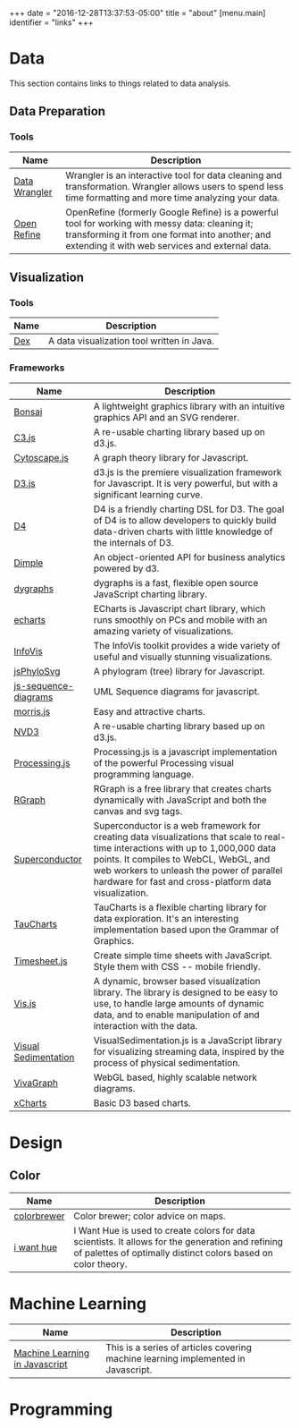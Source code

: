 +++
date = "2016-12-28T13:37:53-05:00"
title = "about"
[menu.main]
  identifier = "links"
+++

# Data

This section contains links to things related to data analysis.

## Data Preparation

### Tools

| Name | Description |
|---|---|
| [Data Wrangler](http://vis.stanford.edu/wrangler/) | Wrangler is an interactive tool for data cleaning and transformation.  Wrangler allows users to spend less time formatting and more time analyzing your data. |
| [Open Refine](http://openrefine.org/) | OpenRefine (formerly Google Refine) is a powerful tool for working with messy data: cleaning it; transforming it from one format into another; and extending it with web services and external data. |

## Visualization

### Tools

| Name | Description |
|---|---|
| [Dex](http://dexvis.net/) | A data visualization tool written in Java. |

### Frameworks

| Name | Description |
|---|---|
| [Bonsai](http://bonsaijs.org/) | A lightweight graphics library with an intuitive graphics API and an SVG renderer. |
| [C3.js](https://c3js.org) | A re-usable charting library based up on d3.js. |
| [Cytoscape.js](http://js.cytoscape.org/) | A graph theory library for Javascript. |
| [D3.js](https://d3js.org) | d3.js is the premiere visualization framework for Javascript.  It is very powerful, but with a significant learning curve. |
| [D4](http://visible.io/) | D4 is a friendly charting DSL for D3. The goal of D4 is to allow developers to quickly build data-driven charts with little knowledge of the internals of D3. |
| [Dimple](http://dimplejs.org/index.html) | An object-oriented API for business analytics powered by d3. |
| [dygraphs](https://dygraphs.com) |  dygraphs is a fast, flexible open source JavaScript charting library. |
| [echarts](http://echarts.baidu.com/) | ECharts is Javascript chart library, which runs smoothly on PCs and mobile with an amazing variety of visualizations. |
| [InfoVis](http://philogb.github.io/jit/) | The InfoVis toolkit provides a wide variety of useful and visually stunning visualizations. |
| [jsPhyloSvg](http://www.jsphylosvg.com/) | A phylogram (tree) library for Javascript. |
| [js-sequence-diagrams](http://bramp.github.io/js-sequence-diagrams/) | UML Sequence diagrams for javascript. |
| [morris.js](http://morrisjs.github.io/morris.js/) | Easy and attractive charts. |
| [NVD3](https://nvd3.org) |  A re-usable charting library based up on d3.js. |
| [Processing.js](http://processingjs.org/) | Processing.js is a javascript implementation of the powerful Processing visual programming language. |
| [RGraph](https://www.rgraph.net/) | RGraph is a free library that creates charts dynamically with JavaScript and both the canvas and svg tags. |
| [Superconductor](http://jster.net/library/superconductor) | Superconductor is a web framework for creating data visualizations that scale to real-time interactions with up to 1,000,000 data points. It compiles to WebCL, WebGL, and web workers to unleash the power of parallel hardware for fast and cross-platform data visualization. |
| [TauCharts](https://www.taucharts.com/) | TauCharts is a flexible charting library for data exploration.  It's an interesting implementation based upon the Grammar of Graphics. |
| [Timesheet.js](https://sbstjn.com/timesheet.js/) | Create simple time sheets with JavaScript. Style them with CSS -- mobile friendly. |
| [Vis.js](http://visjs.org/) | A dynamic, browser based visualization library. The library is designed to be easy to use, to handle large amounts of dynamic data, and to enable manipulation of and interaction with the data. |
| [Visual Sedimentation](http://www.visualsedimentation.org/) | VisualSedimentation.js is a JavaScript library for visualizing streaming data, inspired by the process of physical sedimentation.  |
| [VivaGraph](https://github.com/anvaka/VivaGraphJS) | WebGL based, highly scalable network diagrams. |
| [xCharts](http://tenxer.github.io/xcharts/) | Basic D3 based charts. |

# Design

## Color

| Name | Description |
|---|---|
| [colorbrewer](https://colorbrewer2.org) | Color brewer; color advice on maps. |
| [i want hue](http://tools.medialab.sciences-po.fr/iwanthue/) | I Want Hue is used to create colors for data scientists. It allows for the generation and refining of palettes of optimally distinct colors based on color theory. |

# Machine Learning

| Name | Description |
|---|---|
| [Machine Learning in Javascript](https://www.burakkanber.com/tag/ml-in-js/) | This is a series of articles covering machine learning implemented in Javascript. |

# Programming